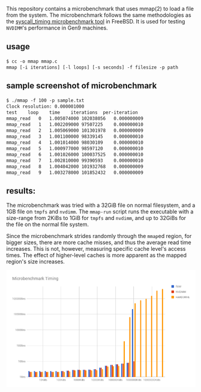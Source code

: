 This repository contains a microbenchmark that uses mmap(2) to load a
file from the system. The microbenchmark follows the same methodologies
as the [syscall\_timing microbenchmark tool](https://github.com/freebsd/freebsd/tree/master/tools/tools/syscall_timing) in FreeBSD.
It is used for testing `NVDIMM`'s performance in Gen9 machines.

## usage
```
$ cc -o mmap mmap.c
mmap [-i iterations] [-l loops] [-s seconds] -f filesize -p path
```

## sample screenshot of microbenchmark
```
$ ./mmap -f 100 -p sample.txt
Clock resolution: 0.000001000
test	loop	time	iterations	per-iteration
mmap_read	0	1.005074000	102038056	0.000000009
mmap_read	1	1.002209000	97507225	0.000000010
mmap_read	2	1.005069000	101301978	0.000000009
mmap_read	3	1.001100000	98339145	0.000000010
mmap_read	4	1.001014000	98030109	0.000000010
mmap_read	5	1.000977000	98597120	0.000000010
mmap_read	6	1.001026000	100037525	0.000000010
mmap_read	7	1.002810000	99390593	0.000000010
mmap_read	8	1.004042000	101932768	0.000000009
mmap_read	9	1.003278000	101852432	0.000000009
```

## results:
The microbenchmark was tried with a 32GiB file on normal filesystem,
and a 1GB file on `tmpfs` and `nvdimm`. The `mmap-run` script runs 
the executable with a size-range from 2KiBs to 1GiB for `tmpfs` and 
`nvdimm`, and up to 32GiBs for the file on the normal file system.

Since the microbenchmark strides randomly through the `mmap`ed region,
for bigger sizes, there are more cache misses, and thus the average 
read time increases. This is not, however, measuring specific cache 
level's access times. The effect of higher-level caches is more 
apparent as the mapped region's size increases.

![alt text](/gen9-data/chart.png)


